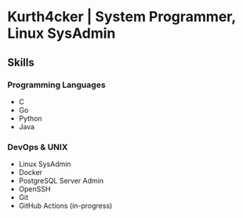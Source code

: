 # Kurth4cker | System Programmer, Linux SysAdmin

## Skills

### Programming Languages

* C
* Go
* Python
* Java

### DevOps & UNIX

* Linux SysAdmin
* Docker
* PostgreSQL Server Admin
* OpenSSH
* Git
* GitHub Actions (in-progress)
